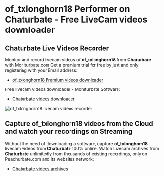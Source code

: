 # of_txlonghorn18 Performer on Chaturbate - Free LiveCam videos downloader

## Chaturbate Live Videos Recorder

Monitor and record livecam videos of **of_txlonghorn18** from **Chaturbate** with Moniturbate.com
Get a premium trial for free by just and only registering with your Email address:
* [of_txlonghorn18 Premium videos downloader](https://moniturbate.com/request-demo-licence-key.html)

Free livecam videos downloader - Moniturbate Software:
* [Chaturbate videos downloader](https://moniturbate.com/moniturbate-download-software.html)

![of_txlonghorn18 livecam videos recorder](https://peachurnet.com/templates/moniturbate-software.png)


## Capture of_txlonghorn18 videos from the Cloud and watch your recordings on Streaming

Without the need of downloading a software, capture **of_txlonghorn18** livecam videos from **Chaturbate** 100% online.
Watch Livecam archives from **Chaturbate** unlimitedly from thousands of existing recordings, only on Peachurbate.com and its websites network:
* [Chaturbate videos archives](https://peachurnet.com/)